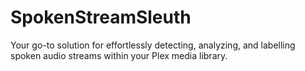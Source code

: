 # SpokenStreamSleuth
Your go-to solution for effortlessly detecting, analyzing, and labelling spoken audio streams within your Plex media library. 
